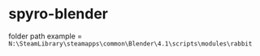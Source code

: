 # spyro-blender

folder path example = `N:\SteamLibrary\steamapps\common\Blender\4.1\scripts\modules\rabbit`
